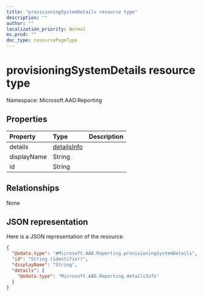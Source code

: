 ```yaml
---
title: "provisioningSystemDetails resource type"
description: ""
author: ""
localization_priority: Normal
ms.prod: ""
doc_type: resourcePageType
---
```


# provisioningSystemDetails resource type


Namespace: Microsoft.AAD.Reporting



## Properties
|Property|Type|Description|
|:---|:---|:---|
|details|[detailsInfo](../resources/microsoft.aad.reporting-detailsinfo.md)||
|displayName|String||
|id|String||

## Relationships
None

## JSON representation
Here is a JSON representation of the resource.
<!-- {
  "blockType": "resource",
  "@odata.type": "Microsoft.AAD.Reporting.provisioningSystemDetails"
}
-->
``` json
{
  "@odata.type": "#Microsoft.AAD.Reporting.provisioningSystemDetails",
  "id": "String (identifier)",
  "displayName": "String",
  "details": {
    "@odata.type": "Microsoft.AAD.Reporting.detailsInfo"
  }
}
```

